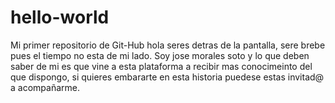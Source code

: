 # hello-world
Mi primer repositorio de Git-Hub
hola seres detras de la pantalla, sere brebe pues el tiempo no esta de mi lado. Soy jose morales soto y lo que deben saber de mi es que vine a esta plataforma a recibir mas conocimeinto del que dispongo, si quieres embararte en esta historia puedese estas invitad@ a acompañarme.
